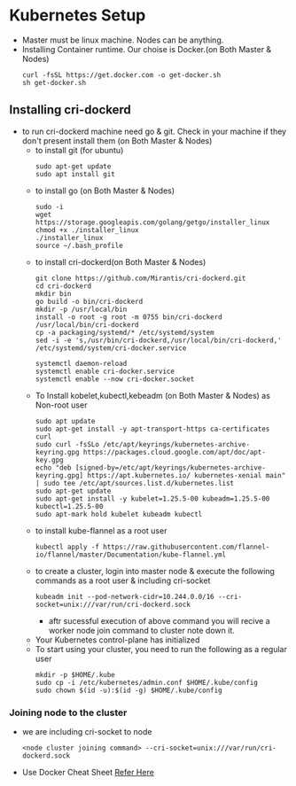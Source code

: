 # Kubernetes Setup
  * Master must be linux machine. Nodes can be anything.
  * Installing Container runtime. Our choise is Docker.(on Both Master & Nodes)
    ```
    curl -fsSL https://get.docker.com -o get-docker.sh
    sh get-docker.sh
    ```
## Installing cri-dockerd
  * to run cri-dockerd machine need go & git. Check in your machine if they don't present install them (on Both Master & Nodes)
    * to install git (for ubuntu)  
       ```
      sudo apt-get update
      sudo apt install git
      ```
    * to install go (on Both Master & Nodes)
      ```
      sudo -i
      wget https://storage.googleapis.com/golang/getgo/installer_linux
      chmod +x ./installer_linux
      ./installer_linux
      source ~/.bash_profile
      ```
    * to install cri-dockerd(on Both Master & Nodes)
      ```
      git clone https://github.com/Mirantis/cri-dockerd.git
      cd cri-dockerd
      mkdir bin
      go build -o bin/cri-dockerd
      mkdir -p /usr/local/bin
      install -o root -g root -m 0755 bin/cri-dockerd /usr/local/bin/cri-dockerd
      cp -a packaging/systemd/* /etc/systemd/system
      sed -i -e 's,/usr/bin/cri-dockerd,/usr/local/bin/cri-dockerd,' /etc/systemd/system/cri-docker.service

      systemctl daemon-reload
      systemctl enable cri-docker.service
      systemctl enable --now cri-docker.socket
      ```
    * To Install kobelet,kubectl,kebeadm (on Both Master & Nodes) as Non-root user
      ```
      sudo apt update
      sudo apt-get install -y apt-transport-https ca-certificates curl
      sudo curl -fsSLo /etc/apt/keyrings/kubernetes-archive-keyring.gpg https://packages.cloud.google.com/apt/doc/apt-key.gpg
      echo "deb [signed-by=/etc/apt/keyrings/kubernetes-archive-keyring.gpg] https://apt.kubernetes.io/ kubernetes-xenial main" | sudo tee /etc/apt/sources.list.d/kubernetes.list
      sudo apt-get update
      sudo apt-get install -y kubelet=1.25.5-00 kubeadm=1.25.5-00 kubectl=1.25.5-00
      sudo apt-mark hold kubelet kubeadm kubectl
      ```  
    * to install kube-flannel as a root user
      ```
      kubectl apply -f https://raw.githubusercontent.com/flannel-io/flannel/master/Documentation/kube-flannel.yml
      ```
    * to create a cluster, login into master node & execute the following commands as a root user & including cri-socket
      ```
      kubeadm init --pod-network-cidr=10.244.0.0/16 --cri-socket=unix:///var/run/cri-dockerd.sock
      ```
      * aftr sucessful execution of above command you will recive a worker node join command to cluster note down it.
    * Your Kubernetes control-plane has initialized
    * To start using your cluster, you need to run the following as a regular user
      ```
      mkdir -p $HOME/.kube
      sudo cp -i /etc/kubernetes/admin.conf $HOME/.kube/config
      sudo chown $(id -u):$(id -g) $HOME/.kube/config
      ```
### Joining node to the cluster
  * we are including cri-socket to node
    ```
    <node cluster joining command> --cri-socket=unix:///var/run/cri-dockerd.sock
    ``` 

* Use Docker Cheat Sheet [Refer Here](https://kubernetes.io/docs/reference/kubectl/cheatsheet/)